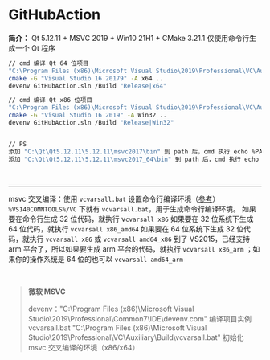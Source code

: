 # GitHubAction



**简介：** Qt 5.12.11 + MSVC 2019 + Win10 21H1 + CMake 3.21.1 仅使用命令行生成一个 Qt 程序



```bash
// cmd 编译 Qt 64 位项目 
"C:\Program Files (x86)\Microsoft Visual Studio\2019\Professional\VC\Auxiliary\Build\vcvarsall.bat" x64
cmake -G "Visual Studio 16 20179" -A x64 ..
devenv GitHubAction.sln /Build "Release|x64"

// cmd 编译 Qt x86 位项目 
"C:\Program Files (x86)\Microsoft Visual Studio\2019\Professional\VC\Auxiliary\Build\vcvarsall.bat" x86
cmake -G "Visual Studio 16 2019" -A Win32 ..
devenv GitHubAction.sln /Build "Release|Win32"


// PS
添加 "C:\Qt\Qt5.12.11\5.12.11\msvc2017\bin" 到 path 后，cmd 执行 echo %PATH% 使其立即生效
添加 "C:\Qt\Qt5.12.11\5.12.11\msvc2017_64\bin" 到 path 后，cmd 执行 echo %PATH% 使其立即生效
```

<br>

---

msvc 交叉编译：使用 `vcvarsall.bat` 设置命令行编译环境（[参考](https://blog.csdn.net/10km/article/details/51722353)）
`%VS140COMNTOOLS%/VC` 下就有 `vcvarsall.bat`，用于生成命令行编译环境。
如果要在命令行生成 32 位代码，就执行 v`cvarsall x86`
如果要在 32 位系统下生成 64 位代码，就执行 `vcvarsall x86_amd64`
如果要在 64 位系统下生成 32 位代码，就执行 `vcvarsall x86` 或 `vcvarsall amd64_x86`
到了 VS2015，已经支持 arm 平台了，所以如果要生成 arm 平台的代码，就执行 `vcvarsall x86_arm` ；如果你的操作系统是 64 位的也可以 `vcvarsall amd64_arm`

<br>

> **微软 MSVC**
>
> devenv："C:\Program Files (x86)\Microsoft Visual Studio\2019\Professional\Common7\IDE\devenv.com"  编译项目实例
> vcvarsall.bat "C:\Program Files (x86)\Microsoft Visual Studio\2019\Professional\VC\Auxiliary\Build\vcvarsall.bat" 初始化 msvc 交叉编译的环境（x86/x64）

